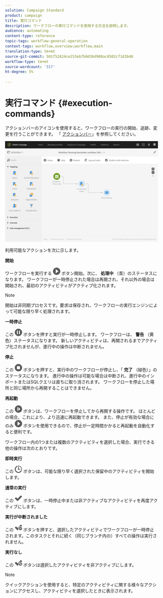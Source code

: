 ```yaml
---
solution: Campaign Standard
product: campaign
title: 実行コマンド
description: ワークフローの実行コマンドを使用する方法を説明します。
audience: automating
content-type: reference
topic-tags: workflow-general-operation
context-tags: workflow,overview;workflow,main
translation-type: tm+mt
source-git-commit: 501f52624ce253eb7b0d36d908ac8502cf1d3b48
workflow-type: tm+mt
source-wordcount: '317'
ht-degree: 5%

---
```



# 実行コマンド {#execution-commands}

アクションバーのアイコンを使用すると、ワークフローの実行の開始、追跡、変更を行うことができます。 「 [アクションバー](../../automating/using/workflow-interface.md#action-bar)」を参照してください。

![](assets/wkf_execution_2.png)

利用可能なアクションを次に示します。

**開始**

ワークフローを実行する ![](assets/play_darkgrey-24px.png) ボタン開始。次に、 **処理中** （青）のステータスになります。 ワークフローが一時停止された場合は再開され、それ以外の場合は開始され、最初のアクティビティがアクティブ化されます。

>[!NOTE]
>
>開始は非同期プロセスです。要求は保存され、ワークフローの実行エンジンによって可能な限り早く処理されます。

**一時停止**

この ![](assets/pause_darkgrey-24px.png) ボタンを押すと実行が一時停止します。 ワークフローは、 **警告** （黄色）ステータスになります。 新しいアクティビティは、再開されるまでアクティブ化されませんが、進行中の操作は中断されません。

**停止**

この ![](assets/stop_darkgrey-24px.png) ボタンを押すと、実行中のワークフローが停止し、「 **完了** （緑色）」のステータスになります。 進行中の操作は可能な場合は中断され、進行中のインポートまたはSQLクエリは直ちに取り消されます。 ワークフローを停止した場所と同じ場所から再開することはできません。

**再起動**

この ![](assets/pauseplay_darkgrey-24px.png) ボタンは、ワークフローを停止してから再開する操作です。 ほとんどの場合、これにより、より迅速に再起動できます。 また、停止が有効な場合にのみ ![](assets/play_darkgrey-24px.png) ボタンを使用できるので、停止が一定時間かかると再起動を自動化すると便利です。

ワークフロー内の1つまたは複数のアクティビティを選択した場合、実行できる他の操作は次のとおりです。

**即時実行**

この ![](assets/pending_darkgrey-24px.png) ボタンは、可能な限り早く選択された保留中のアクティビティを開始します。

**通常の実行**

この ![](assets/check_darkgrey-24px.png) ボタンは、一時停止中または非アクティブなアクティビティを再度アクティブにします。

**実行が中断されました**

この ![](assets/check_pause_darkgrey-24px.png) ボタンを押すと、選択したアクティビティでワークフローが一時停止されます。このタスクとそれに続く（同じブランチ内の）すべての操作は実行されません。

**実行なし**

この ![](assets/checkdisable.png) ボタンは選択したアクティビティを非アクティブにします。

>[!NOTE]
>
>クイックアクションを使用すると、特定のアクティビティに関する様々なアクションにアクセスし、アクティビティを選択したときに表示されます。

